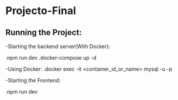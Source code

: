 # Projecto-Final

## Running the Project:

-Starting the backend server(With Docker):

.npm run dev
.docker-compose up -d

-Using Docker:
.docker exec -it <container_id_or_name> mysql -u <username> -p

-Starting the Frontend:

.npm run dev
